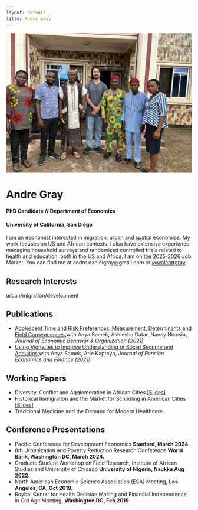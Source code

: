 ```yaml
---
layout: default
title: Andre Gray
---
```

 <div class="profile-header">
    <img class="profile-picture" src="/assets/headshot.jpg" alt="Andre Gray" />
    <div class="profile-text">
      <h1>Andre Gray</h1>
      <div class="subtitle">
        <h4>PhD Candidate // Department of Economics</h4>
        <h4>University of California, San Diego</h4>
      </div>
      <p class="blurb">
        I am an economist interested in migration, urban and spatial economics. My work focuses on US and African contexts. I also have extensive experience managing household surveys and randomized controlled trials related to health and education, both in the US and Africa. I am on the 2025-2026 Job Market. You can find me at andre.danielgray@gmail.com or <a href="https://x.com/walcottgray">@walcottgray</a>
      </p>
    </div>
  </div>


    
    
  <div class="right">
	<h2> Research Interests </h2>
      <p class="bio">
        urban/migration/development
      </p>
	  <h2> Publications </h2>
	  	<ul class="papers">
		<li class="papers"> <a href="https://www.sciencedirect.com/science/article/pii/S0167268120304820?casa_token=8i7I0Rx2ps4AAAAA:U1CrwwtcLwwwf6He2X5C9PHpnWjNQEbt4sH-iQz127j79Kte6Pya8BTJ1nlF_ZMg7PHFgNvzcw"> Adolescent Time and Risk Preferences:
		Measurement, Determinants and Field Consequences </a> with Anya Samek, Ashlesha Datar, Nancy Nicosia, <i>Journal of Economic Behavior & Organization (2021)</i> </li>
	  	<li class="papers"> <a href="https://www.nber.org/papers/w26176.pdf"> Using Vignettes to Improve Understanding of Social Security and
			Annuities </a>  with Anya Samek, Arie Kapteyn, <i>Journal of Pension Economics and Finance (2021)</i> </li>
	  	</ul>
	<h2> Working Papers</h2>
	  	<ul class="papers">
			<li> Diversity, Conflict and Agglomeration in African Cities  <a href="/assets/ethnic_cities_2-22-24.pdf">[Slides]</a>
			</li> 
			<li> Historical Immigration and the Market for Schooling in American Cities <a href="/assets/micro286_10-5-23.pdf">[Slides]</a> </li>
			<li> Traditional Medicine and the Demand for Modern Healthcare </li>
	  	</ul>
	  <h2> Conference Presentations </h2>
	  	<ul class="presentations">
			<li class="presentations"> Pacific Conference for Development Economics <b> Stanford, March 2024.</b>
			</li>
			<li class="presentations"> 8th Urbanization and Poverty Reduction Research Conference <b> World Bank, Washington DC, March 2024.</b>
			</li>
		<li class="presentations"> Graduate Student Workshop on Field Research, Institute of African Studies and University of Chicago <b> University of Nigeria, Nsukka Aug 2022.</b>
			</li>
		<li class="presentations"> North American Economic Science Association (ESA) Meeting, <b> Los Angeles, CA, Oct 2019.</b>
			</li>
		<li class="presentations">  Roybal Center for Health Decision Making and Financial Independence in Old Age Meeting, <b> Washington DC, Feb 2019 </b>  </li>
	  	</ul>
    </div>
</div>
   
